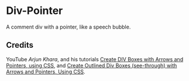 # Div-Pointer

A comment div with a pointer, like a speech bubble.

## Credits

YouTube _Arjun Khara_, and his tutorials [Create DIV Boxes with Arrows and Pointers, using CSS](https://youtu.be/s7JwxPnYoOw), and [Create Outlined Div Boxes (see-through) with Arrows and Pointers, Using CSS](https://youtu.be/pgMIp4ghGr0).
